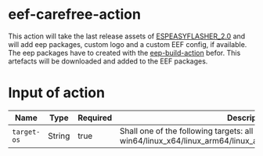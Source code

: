 # eef-carefree-action
This action will take the last release assets of [ESPEASYFLASHER_2.0](https://github.com/hredan/ESPEASYFLASHER_2.0) and will add eep packages, custom logo and a custom EEF config, if available. The eep packages have to created with the [eep-build-action](https://github.com/hredan/eep-build-action) befor. This artefacts will be downloaded and added to the EEF packages.

# Input of action
| Name               | Type        | Required | Description                                                                                                         |
|--------------------|-------------|----------|---------------------------------------------------------------------------------------------------------------------|
| `target-os`        | String      | true     | Shall one of the following targets: all or win64/linux_x64/linux_arm64/linux_armv7/macos_intel/macos_arm64          |
